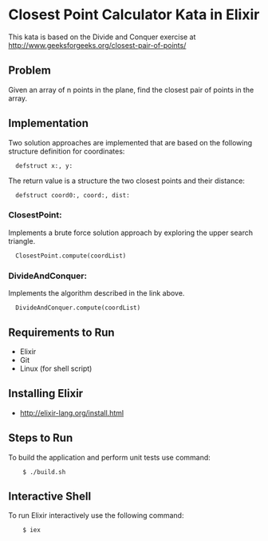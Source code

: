 # Closest Point Calculator Kata in Elixir

This kata is based on the Divide and Conquer exercise at http://www.geeksforgeeks.org/closest-pair-of-points/

## Problem

Given an array of n points in the plane, find the closest pair of points in the array.  

## Implementation

Two solution approaches are implemented that are based on the following structure definition for coordinates:

	  defstruct x:, y:

The return value is a structure the two closest points and their distance:

	  defstruct coord0:, coord:, dist:

### ClosestPoint:
Implements a brute force solution approach by exploring the upper search triangle.

	  ClosestPoint.compute(coordList)

### DivideAndConquer:
Implements the algorithm described in the link above.

	  DivideAndConquer.compute(coordList)

## Requirements to Run
- Elixir
- Git
- Linux (for shell script)

## Installing Elixir
- http://elixir-lang.org/install.html

## Steps to Run
To build the application and perform unit tests use command:

		$ ./build.sh

## Interactive Shell
To run Elixir interactively use the following command:

		$ iex
